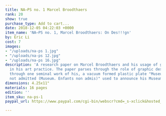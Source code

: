 ```yaml
---
title: NA–PS no. 1 Marcel Broodthaers
rank: 20
show: true
purchase_type: Add to cart...
date: 2018-12-05 04:22:03 +0000
item_name: 'NA–PS no. 1, Marcel Broodthaers: On Des!!!gn'
by: Eric Li
cost: 7
images:
- "/uploads/na-ps 1.jpg"
- "/uploads/na-ps 12.jpg"
- "/uploads/na-ps 16.jpg"
description: 'A research paper on Marcel Broodthaers and his usage of graphic design
  in his art practice. The paper parses through the role of graphic design in art
  through one seminal work of his, a vacuum formed plastic plate "Museum. Children
  not admitted (Museum. Enfants non admis)" used to announce his Museum of Eagles. '
dimensions: 4.25x11"
materials: 16 pages
edition: ''
item_sku: na-ps-1
paypal_url: https://www.paypal.com/cgi-bin/webscr?cmd=_s-xclick&hosted_button_id=J4CZKQVLNKCY2

---
```

